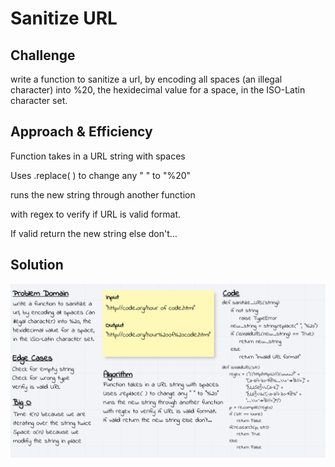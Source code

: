 # Sanitize URL

## Challenge
​write a function to sanitize a url, by encoding all spaces (an illegal character) into %20, the hexidecimal value for a space, in the ISO-Latin character set.

## Approach & Efficiency
Function takes in a URL string with spaces

Uses .replace( ) to change any " " to "%20"

runs the new string through another function

with regex to verify if URL is valid format.

If valid return the new string else don't...

## Solution
![array_reverse](../../assets/sanitize_url.png)
